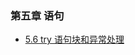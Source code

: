 ### 第五章 语句

- [5.6 try 语句块和异常处理](Codes/basic_dev_codes/study_for_cpp/doc/cpp_primary/chapter_5/section_6.md)